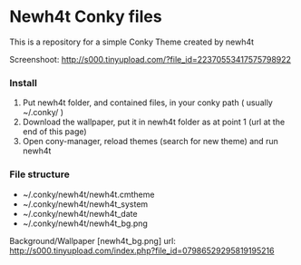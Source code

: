 # Newh4t Conky files
This is a repository for a simple Conky Theme created by newh4t

Screenshoot: http://s000.tinyupload.com/?file_id=22370553417575798922

### Install
1. Put newh4t folder, and contained files, in your conky path ( usually ~/.conky/ )
2. Download the wallpaper, put it in newh4t folder as at point 1 (url at the end of this page) 
2. Open cony-manager, reload themes (search for new theme) and run newh4t

### File structure
*  ~/.conky/newh4t/newh4t.cmtheme 
*  ~/.conky/newh4t/newh4t_system 
*  ~/.conky/newh4t/newh4t_date
*  ~/.conky/newh4t/newh4t_bg.png

Background/Wallpaper [newh4t_bg.png] url: http://s000.tinyupload.com/index.php?file_id=07986529295819195216
